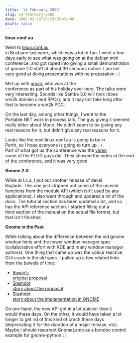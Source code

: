 ```yaml
---
title: '14 February 2002'
slug: 14-february-2002
date: 2002-02-14T15:23:05+08:00
draft: false
---
```


**linux.conf.au**

Went to [linux.conf.au](http://linux.conf.au/)\
in Brisbane last week, which was a lot of fun. I went a few\
days early to see what was going on at the debian mini\
conference, and got roped into giving a small demonstration\
of gnome 2.0 stuff at about 30 seconds notice. I am not\
very good at doing presentations with no preparation `:(`

Met up with [gman](http://www.advogato.org/person/gman/), who was at
the\
conference as part of his holiday over here. The talks were\
very interesting. Sounds like Samba 3.0 will rock (does\
win2k domain client RPCs), and it may not take long after\
that to become a win2k PDC.

On the last day, among other things, I went to the\
Portable.NET work in process talk. The guy giving it seemed\
really bitter about Mono. He didn\'t seem to be giving any\
real reasons for it, but didn\'t give any real reasons for it.

Looks like the next linux.conf.au is going to be in\
Perth, so I hope everyone is going to turn up `:)`.\
Part of what got us the conference was the
[video](http://www.planetmirror.com/pub/lca/2003/movie/)\
some of the PLUG guys did. They showed the video at the end\
of the conference, and it was very good.

**Gnome 2.0**

While at l.c.a, I put out another release of devel\
libglade. This one just stripped out some of the unused\
functions from the module API (which isn\'t used by any\
applications). I also went through and updated a lot of the\
docs. The tutorial section has been updated a lot, and so\
has the API reference section. I started filling out a\
third section of the manual on the actual file format, but\
that isn\'t finished.

**Gnome in the Past**

While talking about the difference between the old gnome\
window hints and the newer window manager spec\
(collaborative effort with KDE and many window manager\
authors). One thing that came up was the colour reactive\
GUI crack in the old spec. I pulled up a few related links\
from the bowels of time:

-   [Bowie\'s\
    original
    proposal](http://mail.gnome.org/archives/gnome-gui-list/1998-May/msg00036.html)
-   [Slashdot\
    story about the
    proposal](http://slashdot.org/article.pl?sid=older/9804200911240&mode=thread)
-   [Slashdot\
    story about the implementation in
    GNOME](http://slashdot.org/article.pl?sid=older/9805311621222&mode=thread)

On one hand, the new API got in a lot quicker than it\
would these days. On the other, it would have taken a lot\
longer to get rid of this kind of crach these days\
(deprecating it for the duration of a major release, etc).\
Maybe I should resurrect GnomeLamp as a bonobo control\
example for gnome-python `:)`
